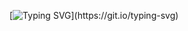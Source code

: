 
[![Typing SVG](https://readme-typing-svg.herokuapp.com?font=Orbitron&size=22&duration=3500&color=#663399&background=0D1117&lines=FRONT-END+DEVELOPER;ALWAYS+LEARNING.)](https://git.io/typing-svg) 




